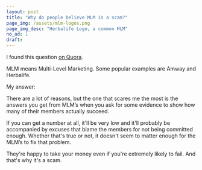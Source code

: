```yaml
---
layout: post
title: "Why do people believe MLM is a scam?"
page_img: /assets/mlm-logos.png
page_img_desc: "Herbalife Logo, a common MLM"
no_ad: 1
draft: 
---
```


I found this question <a href="https://www.quora.com/Why-do-people-believe-MLM-is-a-scam">on Quora</a>.

MLM means Multi-Level Marketing. Some popular examples are Amway and Herbalife.

My answer: 

There are a lot of reasons, but the one that scares me the most is the answers you get from MLM’s when you ask for some evidence to show how many of their members actually succeed.

If you can get a number at all, it'll be very low and it'll probably be accompanied by excuses that blame the members for not being committed enough. Whether that's true or not, it doesn't seem to matter enough for the MLM’s to fix that problem.

They're happy to take your money even if you're extremely likely to fail. And that's why it's a scam.
